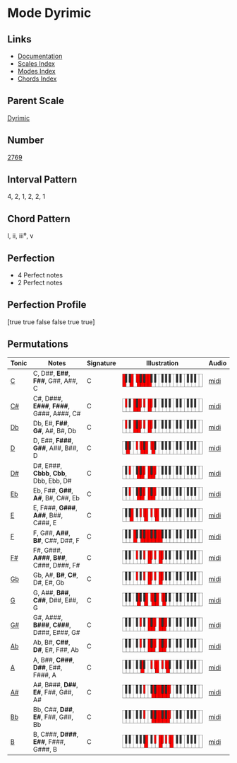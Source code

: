 # Mode Dyrimic

## Links

- [Documentation](index.md)
- [Scales Index](Scales.md)
- [Modes Index](Modes.md)
- [Chords Index](Chords.md)

## Parent Scale

[Dyrimic](ScaleDyrimic.md)

## Number

[2769](https://ianring.com/musictheory/scales/2769)

## Interval Pattern

4, 2, 1, 2, 2, 1

## Chord Pattern

I, ii, iii⁰, v

## Perfection

- 4 Perfect notes
- 2 Perfect notes

## Perfection Profile

[true true false false true true]

## Permutations

| Tonic | Notes | Signature | Illustration | Audio |
|-------|-------|-----------|--------------|-------|
| [C](ModeCNaturalDyrimic.md) | C, D##, **E##**, **F##**, G##, A##, C | C | ![CNaturalDyrimic](ModeCNaturalDyrimic.png) | [midi](https://github.com/edipermadi/music/blob/main/docs/ModeCNaturalDyrimic.mid?raw=true) |
| [C#](ModeCSharpDyrimic.md) | C#, D###, **E###**, **F###**, G###, A###, C# | C | ![CSharpDyrimic](ModeCSharpDyrimic.png) | [midi](https://github.com/edipermadi/music/blob/main/docs/ModeCSharpDyrimic.mid?raw=true) |
| [Db](ModeDFlatDyrimic.md) | Db, E#, **F##**, **G#**, A#, B#, Db | C | ![DFlatDyrimic](ModeDFlatDyrimic.png) | [midi](https://github.com/edipermadi/music/blob/main/docs/ModeDFlatDyrimic.mid?raw=true) |
| [D](ModeDNaturalDyrimic.md) | D, E##, **F###**, **G##**, A##, B##, D | C | ![DNaturalDyrimic](ModeDNaturalDyrimic.png) | [midi](https://github.com/edipermadi/music/blob/main/docs/ModeDNaturalDyrimic.mid?raw=true) |
| [D#](ModeDSharpDyrimic.md) | D#, E###, **Cbbb**, **Cbb**, Dbb, Ebb, D# | C | ![DSharpDyrimic](ModeDSharpDyrimic.png) | [midi](https://github.com/edipermadi/music/blob/main/docs/ModeDSharpDyrimic.mid?raw=true) |
| [Eb](ModeEFlatDyrimic.md) | Eb, F##, **G##**, **A#**, B#, C##, Eb | C | ![EFlatDyrimic](ModeEFlatDyrimic.png) | [midi](https://github.com/edipermadi/music/blob/main/docs/ModeEFlatDyrimic.mid?raw=true) |
| [E](ModeENaturalDyrimic.md) | E, F###, **G###**, **A##**, B##, C###, E | C | ![ENaturalDyrimic](ModeENaturalDyrimic.png) | [midi](https://github.com/edipermadi/music/blob/main/docs/ModeENaturalDyrimic.mid?raw=true) |
| [F](ModeFNaturalDyrimic.md) | F, G##, **A##**, **B#**, C##, D##, F | C | ![FNaturalDyrimic](ModeFNaturalDyrimic.png) | [midi](https://github.com/edipermadi/music/blob/main/docs/ModeFNaturalDyrimic.mid?raw=true) |
| [F#](ModeFSharpDyrimic.md) | F#, G###, **A###**, **B##**, C###, D###, F# | C | ![FSharpDyrimic](ModeFSharpDyrimic.png) | [midi](https://github.com/edipermadi/music/blob/main/docs/ModeFSharpDyrimic.mid?raw=true) |
| [Gb](ModeGFlatDyrimic.md) | Gb, A#, **B#**, **C#**, D#, E#, Gb | C | ![GFlatDyrimic](ModeGFlatDyrimic.png) | [midi](https://github.com/edipermadi/music/blob/main/docs/ModeGFlatDyrimic.mid?raw=true) |
| [G](ModeGNaturalDyrimic.md) | G, A##, **B##**, **C##**, D##, E##, G | C | ![GNaturalDyrimic](ModeGNaturalDyrimic.png) | [midi](https://github.com/edipermadi/music/blob/main/docs/ModeGNaturalDyrimic.mid?raw=true) |
| [G#](ModeGSharpDyrimic.md) | G#, A###, **B###**, **C###**, D###, E###, G# | C | ![GSharpDyrimic](ModeGSharpDyrimic.png) | [midi](https://github.com/edipermadi/music/blob/main/docs/ModeGSharpDyrimic.mid?raw=true) |
| [Ab](ModeAFlatDyrimic.md) | Ab, B#, **C##**, **D#**, E#, F##, Ab | C | ![AFlatDyrimic](ModeAFlatDyrimic.png) | [midi](https://github.com/edipermadi/music/blob/main/docs/ModeAFlatDyrimic.mid?raw=true) |
| [A](ModeANaturalDyrimic.md) | A, B##, **C###**, **D##**, E##, F###, A | C | ![ANaturalDyrimic](ModeANaturalDyrimic.png) | [midi](https://github.com/edipermadi/music/blob/main/docs/ModeANaturalDyrimic.mid?raw=true) |
| [A#](ModeASharpDyrimic.md) | A#, B###, **D##**, **E#**, F##, G##, A# | C | ![ASharpDyrimic](ModeASharpDyrimic.png) | [midi](https://github.com/edipermadi/music/blob/main/docs/ModeASharpDyrimic.mid?raw=true) |
| [Bb](ModeBFlatDyrimic.md) | Bb, C##, **D##**, **E#**, F##, G##, Bb | C | ![BFlatDyrimic](ModeBFlatDyrimic.png) | [midi](https://github.com/edipermadi/music/blob/main/docs/ModeBFlatDyrimic.mid?raw=true) |
| [B](ModeBNaturalDyrimic.md) | B, C###, **D###**, **E##**, F###, G###, B | C | ![BNaturalDyrimic](ModeBNaturalDyrimic.png) | [midi](https://github.com/edipermadi/music/blob/main/docs/ModeBNaturalDyrimic.mid?raw=true) |

